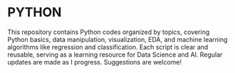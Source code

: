# PYTHON
This repository contains Python codes organized by topics, covering Python basics, data manipulation, visualization, EDA, and machine learning algorithms like regression and classification. Each script is clear and reusable, serving as a learning resource for Data Science and AI. Regular updates are made as I progress. Suggestions are welcome!

